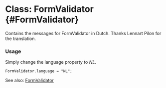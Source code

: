 Class: FormValidator {#FormValidator}
=====================================

Contains the messages for FormValidator in Dutch. Thanks Lennart Pilon for the translation.

### Usage

Simply change the language property to *NL*.

	FormValidator.language = "NL";

See also: [FormValidator][]

[FormValidator]: http://www.clientcide.com/docs/Forms/FormValidator#FormValidator